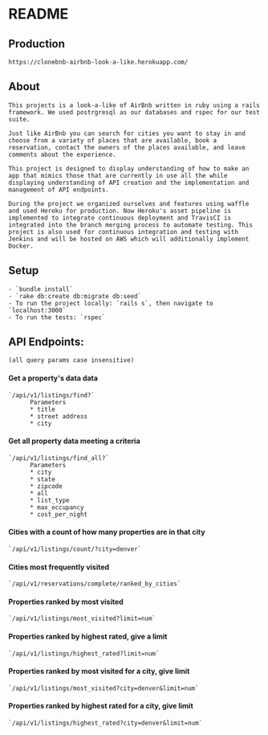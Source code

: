 # README

## Production
    https://clonebnb-airbnb-look-a-like.herokuapp.com/
## About
    This projects is a look-a-like of AirBnb written in ruby using a rails framework. We used postrgresql as our databases and rspec for our test suite.

    Just like AirBnb you can search for cities you want to stay in and choose from a variety of places that are available, book a reservation, contact the owners of the places available, and leave comments about the experience.

    This project is designed to display understanding of how to make an app that mimics those that are currently in use all the while displaying understanding of API creation and the implementation and management of API endpoints.

    During the project we organized ourselves and features using waffle and used Heroku for production. Now Heroku's asset pipeline is implemented to integrate continuous deployment and TravisCI is integrated into the branch merging process to automate testing. This project is also used for continuous integration and testing with Jenkins and will be hosted on AWS which will additionally implement Docker.  

## Setup
    - `bundle install`
    - `rake db:create db:migrate db:seed`
    - To run the project locally: `rails s`, then navigate to `localhost:3000`
    - To run the tests: `rspec`

## API Endpoints:
    (all query params case insensitive)

#### Get a property's data data
    `/api/v1/listings/find?`
          Parameters
          * title
          * street address
          * city
#### Get all property data meeting a criteria
    `/api/v1/listings/find_all?`
          Parameters
          * city
          * state
          * zipcode
          * all
          * list_type
          * max_occupancy
          * cost_per_night

#### Cities with a count of how many properties are in that city
    `/api/v1/listings/count/?city=denver`

#### Cities most frequently visited
    `/api/v1/reservations/complete/ranked_by_cities`

#### Properties ranked by most visited
    `/api/v1/listings/most_visited?limit=num`

#### Properties ranked by highest rated, give a limit
    `/api/v1/listings/highest_rated?limit=num`

#### Properties ranked by most visited for a city, give limit
    `/api/v1/listings/most_visited?city=denver&limit=num`

#### Properties ranked by highest rated for a city, give limit
    `/api/v1/listings/highest_rated?city=denver&limit=num`
